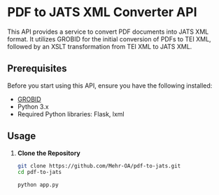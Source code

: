 # PDF to JATS XML Converter API

This API provides a service to convert PDF documents into JATS XML format. It utilizes GROBID for the initial conversion of PDFs to TEI XML, followed by an XSLT transformation from TEI XML to JATS XML.

## Prerequisites

Before you start using this API, ensure you have the following installed:
- [GROBID](https://github.com/kermitt2/grobid)
- Python 3.x
- Required Python libraries: Flask, lxml

## Usage

1. **Clone the Repository**
   ```bash
   git clone https://github.com/Mehr-OA/pdf-to-jats.git
   cd pdf-to-jats
   
   python app.py
   ```
   